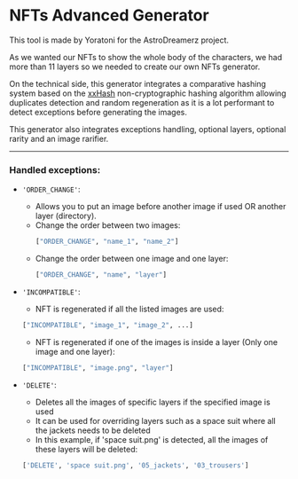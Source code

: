 # NFTs Advanced Generator

This tool is made by Yoratoni for the AstroDreamerz project.

As we wanted our NFTs to show the whole body of the characters, we had more than 11 layers so we needed to create our own NFTs generator.

On the technical side, this generator integrates a comparative hashing system based on the [xxHash](https://github.com/Cyan4973/xxHash) non-cryptographic hashing algorithm allowing duplicates detection and random regeneration as it is a lot performant to detect exceptions before generating the images.

This generator also integrates exceptions handling, optional layers, optional rarity and an image rarifier.

---

### Handled exceptions:
  - `'ORDER_CHANGE'`:
      - Allows you to put an image before another image if used OR another layer (directory).
      - Change the order between two images:
        ```py
        ["ORDER_CHANGE", "name_1", "name_2"]
        ```
      - Change the order between one image and one layer:
        ```py
        ["ORDER_CHANGE", "name", "layer"]
        ```
        
  - `'INCOMPATIBLE'`:
      - NFT is regenerated if all the listed images are used:
      ```py
      ["INCOMPATIBLE", "image_1", "image_2", ...]
      ```
      - NFT is regenerated if one of the images is inside a layer (Only one image and one layer):
      ```py
      ["INCOMPATIBLE", "image.png", "layer"]
      ```
      
  - `'DELETE'`:
      - Deletes all the images of specific layers if the specified image is used
      - It can be used for overriding layers such as a space suit where all the jackets needs to be deleted
      - In this example, if 'space suit.png' is detected, all the images of these layers will be deleted:
      ```py
      ['DELETE', 'space suit.png', '05_jackets', '03_trousers']
      ```
      
      
